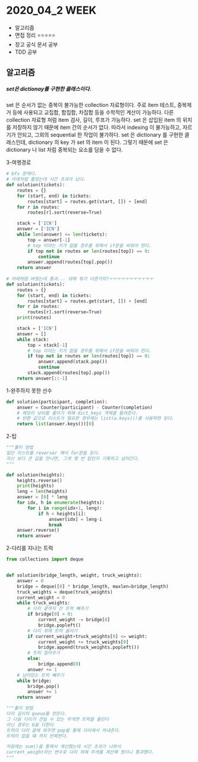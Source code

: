 # 2020_04_2 WEEK

- 알고리즘
- 면접 정리 ⭐️⭐️⭐️⭐️⭐️
- 장고 공식 문서 공부
- TDD 공부



## 알고리즘

##### set은 dictionay를 구현한 클래스이다.

set 은 순서가 없는 중복이 불가능한 collection 자료형이다. 주로 item 테스트, 중복제거 등에 사용되고 교집합, 합집합, 차집합 등을 수학적인 계산이 가능하다. 다른 collection 자료형 처럼 item 검사, 길이, 루프가 가능하다. set 은 삽입된 item 의 위치를 저장하지 않기 때문에 item 간의 순서가 없다. 따라서 indexing 이 불가능하고, 자르기가 안되고, 그외의 sequential 한 작업이 불가하다. set 은 dictionary 를 구현한 클래스인데, dictionary 의 key 가 set 의 item 이 된다. 그렇기 때문에 set 은 dictionary 나 list 처럼 중복되는 요소를 담을 수 없다.



3-여행경로

```python
# bfs 문제다.
# 아래처럼 풀었는데 시간 초과가 났다.
def solution(tickets):
    routes = {}
    for (start, end) in tickets:
        routes[start] = routes.get(start, []) + [end]
    for r in routes:
        routes[r].sort(reverse=True)

    stack = ['ICN']
    answer = ['ICN']
    while len(answer) <= len(tickets):
        top = answer[-1]
        # top 이라는 키가 없을 경우를 위해서 if문을 써줘야 한다.
        if top not in routes or len(routes[top]) == 0: 
            continue
        answer.append(routes[top].pop())
    return answer
  
# 아래처럼 바꿨는데 통과... 대체 뭐가 다른거지?ㅜㅜㅜㅜㅜㅜㅜㅜㅜㅜㅜ
def solution(tickets):
    routes = {}
    for (start, end) in tickets:
        routes[start] = routes.get(start, []) + [end]
    for r in routes:
        routes[r].sort(reverse=True)
    print(routes)

    stack = ['ICN']
    answer = []
    while stack:
        top = stack[-1]
        # top 이라는 키가 없을 경우를 위해서 if문을 써줘야 한다.
        if top not in routes or len(routes[top]) == 0:
            answer.append(stack.pop())
            continue
        stack.append(routes[top].pop())
    return answer[::-1]
```



1-완주하지 못한 선수

```python
def solution(participant, completion):
    answer = Counter(participant) - Counter(completion)
    # 메모리 낭비를 줄이기 위해 dict_keys 객체를 돌려준다.
    # 반환 값으로 리스트가 필요한 경우에는 list(a.keys())를 사용하면 된다.
    return list(answer.keys())[0]
```



2-탑

```python
"""풀이 방법
일단 리스트를 reverser 해서 for문을 돈다.
자신 보다 큰 값을 만나면, 그게 몇 번 탑인지 기록하고 넘어간다.
"""

def solution(heights):
    heights.reverse()
    print(heights)
    leng = len(heights)
    answer = [0] * leng
    for idx, h in enumerate(heights):
        for i in range(idx+1, leng):
            if h < heights[i]:
                answer[idx] = leng-i
                break
    answer.reverse()
    return answer
```



2-다리를 지나는 트럭

```python
from collections import deque


def solution(bridge_length, weight, truck_weights):
    answer = 0
    bridge = deque([0] * bridge_length, maxlen=bridge_length)
    truck_weights = deque(truck_weights)
    current_weight = 0
    while truck_weights:
        # 다리 끝까지 간 트럭 빼주기
        if bridge[0] > 0:
            current_weight -= bridge[0]
            bridge.popleft()
        # 다리 위에 트럭 올리기
        if current_weight+truck_weights[0] <= weight:
            current_weight += truck_weights[0]
            bridge.append(truck_weights.popleft())
        # 트럭 밀어주기
        else:
            bridge.append(0)
        answer += 1
    # 남아있는 트럭 빼주기
    while bridge:
        bridge.pop()
        answer += 1
    return answer

"""풀이 방법
다리 길이의 queue를 만든다.
그 다음 다리가 견딜 수 있는 무게면 트럭을 올린다
아닌 경우는 0을 더한다
트럭이 다리 끝에 와주면 pop을 통해 다리에서 꺼내준다.
트럭이 없을 떄 까지 반복한다.

처음에는 sum()을 통해서 계산했는데 시간 초과가 나와서
current_weight라는 변수로 다리 위에 무게를 계산해 줬더니 통과했다.
"""
```